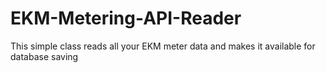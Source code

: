 # EKM-Metering-API-Reader
This simple class reads all your EKM meter data and makes it available for database saving
